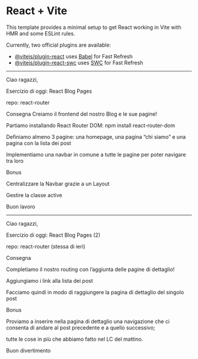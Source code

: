 # React + Vite

This template provides a minimal setup to get React working in Vite with HMR and some ESLint rules.

Currently, two official plugins are available:

- [@vitejs/plugin-react](https://github.com/vitejs/vite-plugin-react/blob/main/packages/plugin-react/README.md) uses [Babel](https://babeljs.io/) for Fast Refresh
- [@vitejs/plugin-react-swc](https://github.com/vitejs/vite-plugin-react-swc) uses [SWC](https://swc.rs/) for Fast Refresh


------------------------------------------------------------------------------------------------------------------------------------------

Ciao ragazzi,

Esercizio di oggi: React Blog Pages

repo: react-router

Consegna
Creiamo il frontend del nostro Blog e le sue pagine!

Partiamo installando React Router DOM: npm install react-router-dom

Definiamo almeno 3 pagine: una homepage, una pagina “chi siamo” e una pagina con la lista dei post

Implementiamo una navbar in comune a tutte le pagine per poter navigare tra loro 

Bonus

Centralizzare la Navbar grazie a un Layout

Gestire la classe active

Buon lavoro



------------------------------------------------------------------------------------------------------------------------------------------

Ciao ragazzi,

Esercizio di oggi: React Blog Pages (2)

repo: react-router
(stessa di ieri)

Consegna

Completiamo il nostro routing con l’aggiunta delle pagine di dettaglio!

Aggiungiamo i link alla lista dei post

Facciamo quindi in modo di raggiungere la pagina di dettaglio del singolo post 

Bonus

Proviamo a inserire nella pagina di dettaglio una navigazione che ci consenta di andare al post precedente e a quello successivo;

tutte le cose in più che abbiamo fatto nel LC del mattino.

Buon divertimento
